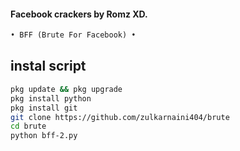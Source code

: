 #### Facebook crackers by Romz XD.
````python
• BFF (Brute For Facebook) •
````
## instal script
````bash
pkg update && pkg upgrade 
pkg install python 
pkg install git
git clone https://github.com/zulkarnaini404/brute
cd brute 
python bff-2.py 
````
